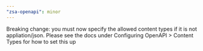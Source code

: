 ```yaml
---
"zsa-openapi": minor
---
```


Breaking change: you must now specify the allowed content types if it is not appliation/json. Please see the docs under Configuring OpenAPI > Content Types for how to set this up
